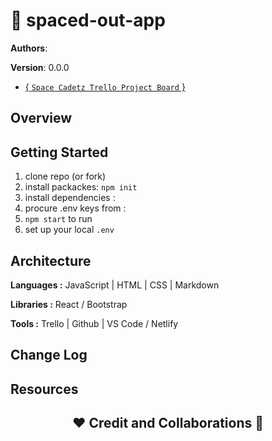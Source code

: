 # 🚀 spaced-out-app

**Authors**:

**Version**: 0.0.0

+ [{ `Space Cadetz Trello Project Board` }](https://trello.com/b/okT7xSTD/spaced-out)

## Overview

<!-- Provide a high level overview of what this application is and why you are building it, beyond the fact that it's an assignment for this class. (i.e. What's your problem domain?) -->

## Getting Started

1. clone repo (or fork)
2. install packackes: `npm init`
3. install dependencies :
4. procure .env keys from :
5. `npm start` to run
6. set up your local `.env`

<!-- What are the steps that a user must take in order to build this app on their own machine and get it running? -->

## Architecture

**Languages :** JavaScript | HTML | CSS | Markdown

**Libraries :**  React / Bootstrap

**Tools :** Trello | Github | VS Code / Netlify

<!-- Provide a detailed description of the application design. What technologies (languages, libraries, etc) you're using, and any other relevant design information. -->

## Change Log

<!-- Use this area to document the iterative changes made to your application as each feature is successfully implemented. Use time stamps. Here's an example:
01-01-2001 4:59pm - Application now has a fully-functional express server, with a GET route for the location resource. 
-->

## Resources

<h2 align="center">❤️ Credit and Collaborations 👥</h2>
